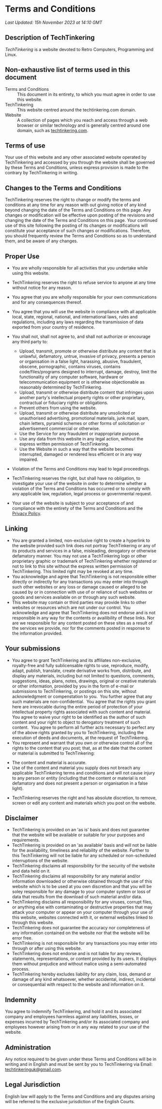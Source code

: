 # Terms and Conditions

_Last Updated: 15h November 2023 at 14:10 GMT_

## Description of TechTinkering

_TechTinkering_ is a website devoted to Retro Computers, Programming and Linux.

## Non-exhaustive list of terms used in this document

<dl>
  <dt>Terms and Conditions</dt>
  <dd>This document in its entirety, to which you must agree in order to use this website.</dd>

  <dt>TechTinkering</dt>
  <dd>This website centred around the techtinkering.com domain.</dd>

  <dt>Website</dt>
  <dd>A collection of pages which you reach and access through a web browser or similar technology and is generally centred around one domain, such as <a href="https://techtinkering.com">techtinkering.com</a>.</dd>
</dl>

## Terms of use

Your use of this website and any other associated website operated by TechTinkering and accessed by you through the website shall be governed by these Terms and Conditions, unless express provision is made to the contrary by TechTinkering in writing.

## Changes to the Terms and Conditions

TechTinkering reserves the right to change or modify the terms and conditions at any time for any reason with out giving notice of any kind beyond changing the date of the Terms and Conditions on this page.  Any changes or modification will be effective upon posting of the revisions and changing the date of the Terms and Conditions on this page. Your continued use of this site following the posting of its changes or modifications will constitute your acceptance of such changes or modifications. Therefore, you should frequently review the Terms and Conditions so as to understand them, and be aware of any changes.


## Proper Use

* You are wholly responsible for all activities that you undertake while using this website.
* TechTinkering reserves the right to refuse service to anyone at any time without notice for any reason.
* You agree that you are wholly responsible for your own communications and for any consequences thereof.
* You agree that you will use the website in compliance with all applicable local, state, regional, national, and international laws, rules and regulations, including any laws regarding the transmission of data exported from your country of residence.
* You shall not, shall not agree to, and shall not authorize or encourage any third party to:
    - Upload, transmit, promote or otherwise distribute any content that is unlawful, defamatory, untrue, invasive of privacy,  presents a person or organisation in a false light, harassing, abusive, fraudulent, obscene, pornographic, contains viruses, contains code/files/programs designed to interrupt, damage, destroy, limit the functionality of any computer software, hardware or telecommunication equipment or is otherwise objectionable as reasonably determined by TechTinkering.
    - Upload, transmit or otherwise distribute content that infringes upon another party's intellectual property rights or other proprietary, contractual or fiduciary rights or obligations.
    - Prevent others from using the website.
    - Upload, transmit or otherwise distribute any unsolicited or unauthorised advertising, promotional materials, junk mail, spam, chain letters, pyramid schemes or other forms of solicitation or advertisement commercial or otherwise.
    - Use the Service for any fraudulent or inappropriate purpose.
    - Use any data from this website in any legal action, without the express written permission of TechTinkering.
    - Use the Website in such a way that the website becomes interrupted, damaged or rendered less efficient or in any way impaired.

* Violation of the Terms and Conditions may lead to legal proceedings.
* TechTinkering reserves the right, but shall have no obligation, to investigate your use of the website in order to determine whether a violation of the Terms and Conditions has occurred or to comply with any applicable law, regulation, legal process or governmental request.
* Your use of the website is subject to your acceptance of and compliance with the entirety of the Terms and Conditions and the [Privacy Policy](/privacy/).


## Linking

* You are granted a limited, non-exclusive right to create a hyperlink to the website provided such link does not portray TechTinkering or any of its products and services in a false, misleading, derogatory or otherwise defamatory manner. You may not use a TechTinkering logo or other proprietary graphic or trademark of TechTinkering whether registered or not to link to this site without the express written permission of TechTinkering.  This limited right may be revoked at any time.
* You acknowledge and agree that TechTinkering is not responsible either directly or indirectly for any transactions you may enter into through such other websites or any loss or damage caused or alleged to be caused by or in connection with use of or reliance of such websites or goods and services available on or through any such website.
* This website may contain or third parties may provide links to other websites or resources which are not under our control. You acknowledge and agree that TechTinkering does not endorse and is not responsible in any way for the contents or availibility of these links.  Nor are we responsible for any content posted on these sites as a result of the services we provide, nor for the comments posted in response to the information provided.


## Your submissions
* You agree to grant TechTinkering and its affiliates non-exclusive, royalty-free and fully sublicensable rights to use, reproduce, modify, adapt, publish, translate, create derivative works from, distribute, and display any materials, including but not limited to questions, comments, suggestions, ideas, plans, notes, drawings, original or creative materials or other information, provided by you in the form of e-mail or submissions to TechTinkering, or postings on this site, without acknowledgment or compenstation to you.&nbsp; You further agree that any such materials are non-confidential.&nbsp; You agree that the rights you grant here are irrevocable during the entire period of protection of your intellectual property rights associated with such content and material.&nbsp; You agree to waive your right to be identified as the author of such content and your right to object to derogatory treatment of such content.&nbsp; You agree to perform all further acts necessary to perfect any of the above rights granted by you to TechTinkering, including the execution of deeds and documents, at the request of TechTinkering.
* You represent and warrant that you own or otherwise control all of the rights to the content that you post; that, as at the date that the content or material is submitted to TechTinkering:
 - The content and material is accurate.
 - Use of the content and material you supply does not breach any applicable TechTinkering terms and  conditions and will not cause injury to any person or entity (including that the content or material is not defamatory and does not present a person or organisation in a false light).
* TechTinkering reserves the right and has absolute discretion, to remove, screen or edit any content and materials which you post on the website.

## Disclaimer

* TechTinkering is provided on an 'as is' basis and does not guarantee that the website will be available or suitable for your purposes and requirements.
* TechTinkering is provided on an 'as available' basis and will not be liable for the availability, timeliness and reliability of the website.  Further to this TechTinkering will not be liable for any scheduled or non-scheduled interruptions of the website.
* TechTinkering disclaims all responsibility for the security of the website and data held on it.
* TechTinkering disclaims all responsibility for any material and/or information downloaded or otherwise obtained through the use of this website which is to be used at you own discretion and that you will be soley responsible for any damage to your computer system or loss of data that results from the download of such material and/or data.
* TechTinkering disclaims all responsibility for any viruses, corrupt files, or anything else with contaminating or destructive properties that may attack your computer or appear on your computer through your use of this website, websites connected with it, or external websites linked to through this website.
* TechTinkering does not guarantee the accuracy nor completeness of any information contained on the website nor that the website will be error free.
* TechTinkering is not responsibile for any transactions you may enter into through or after using this website.
* TechTinkering does not endorse and is not liable for any reviews, statements, representations, or content provided by its users. It displays them without prejudice and without malice using a semi-automated process.
* TechTinkering hereby excludes liability for any claim, loss, demand or damage of any kind whatsoever, whether accidental, indirect, incidental or consequential with respect to the website and information on it.

## Indemnity

You agree to indemnify TechTinkering, and hold it and its associated company and employees harmless against any liabilities, losses, or expenses incurred by TechTinkering and/or its associated company and employees however arising from or in any way related to your use of the website.

## Administration

Any notice required to be given under these Terms and Conditions will be in writing and in English and must be sent by you to TechTinkering via Email: <a href="mailto:techtinkeringuk@gmail.com">techtinkeringuk@gmail.com</a>.<br />

## Legal Jurisdiction

English law will apply to the Terms and Conditions and any disputes arising will be referred to the exclusive jurisdiction of the English Courts.
